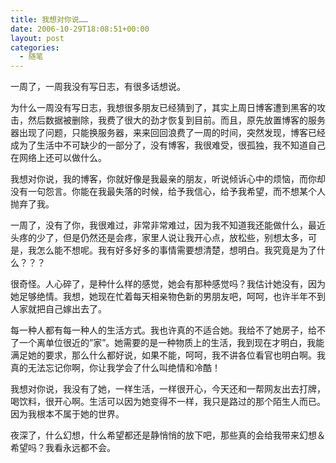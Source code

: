 ```yaml
---
title: 我想对你说……
date: 2006-10-29T18:08:51+00:00
layout: post
categories:
  - 随笔
---
```


一周了，一周我没有写日志，有很多话想说。

为什么一周没有写日志，我想很多朋友已经猜到了，其实上周日博客遭到黑客的攻击，然后数据被删除，我费了很大的劲才恢复到目前。而且，原先放置博客的服务器出现了问题，只能换服务器，来来回回浪费了一周的时间，突然发现，博客已经成为了生活中不可缺少的一部分了，没有博客，我很难受，很孤独，我不知道自己在网络上还可以做什么。

我想对你说，我的博客，你就好像是我最亲的朋友，听说倾诉心中的烦恼，而你却没有一句怨言。你能在我最失落的时候，给予我信心，给予我希望，而不想某个人抛弃了我。
<!--more-->
一周了，没有了你，我很难过，非常非常难过，因为我不知道我还能做什么，最近头疼的少了，但是仍然还是会疼，家里人说让我开心点，放松些，别想太多，可是，我怎么能不想呢。我有好多好多的事情需要想清楚，想明白。我究竟是为了什么？？？

很奇怪。人心碎了，是种什么样的感觉，她会有那种感觉吗？我估计她没有，因为她足够绝情。我想，她现在忙着每天相亲物色新的男朋友吧，呵呵，也许半年不到人家就把自己嫁出去了。

每一种人都有每一种人的生活方式。我也许真的不适合她。我给不了她房子，给不了一个离单位很近的&#8221;家&#8221;。她需要的是一种物质上的生活，我到现在才明白，我能满足她的要求，那么什么都好说，如果不能，呵呵，我不讲各位看官也明白啊。我真的无法忘记你啊，你让我学会了什么叫绝情和冷酷！

我想对你说，我没有了她，一样生活，一样很开心，今天还和一帮网友出去打牌，喝饮料，很开心啊。生活可以因为她变得不一样，我只是路过的那个陌生人而已。因为我根本不属于她的世界。

夜深了，什么幻想，什么希望都还是静悄悄的放下吧，那些真的会给我带来幻想＆希望吗？我看永远都不会。
